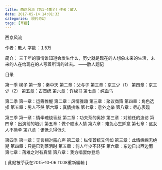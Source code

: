 ```yaml
---
title: 西京风流（第1-4季全）作者：散人
date: 2017-05-14 14:01:33
categories: 現代奇幻
tags: [草榴]
---
```

西京风流


作者：散人
字数：１5万

简介：
三千年的事情谁知道会发生什么，历史就是现在的人想象未来的生活，未来的人在给现在的人写着所谓的过去。
                                                                                ——散人题记

目录

第一季
楔子
第一章：秦中天
第二章：父与子
第三章：京三少（1）
第四章：京三少（2）
第五章：古首统
第六章：许秘书
第七章：纯血马

第二季
第一章：运筹帷幄
第二章：风情雅趣
第三章：聚议商策
第四章：角色选择
第五章：男人不哭
第六章：真情排练
第七章：意外之举
第八章：尽心表现

第三季
第一章：情牵魂绕香丝
第二章：功夫茶的奥妙
第三章：对前任的造访
第四章：出演前的培训
第五章：做个顺水人情
第六章：难免心生妒意
第七章：这女人不简单
第八章：该低头得低头

第四季
第一章：无言相对露心声
第二章：纵使首统又何如
第三章：此情绵绵无绝期
第四章：只是已到落泪时
第五章：何人年少不轻狂
第六章：东边日出西边雨
第七章：落难之时有真情
第八章：我方唱罢你登场


[ 此貼被苧蒛在2015-10-06 11:08重新編輯 ]